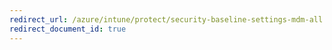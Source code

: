 ```yaml
---
redirect_url: /azure/intune/protect/security-baseline-settings-mdm-all
redirect_document_id: true
---
```

